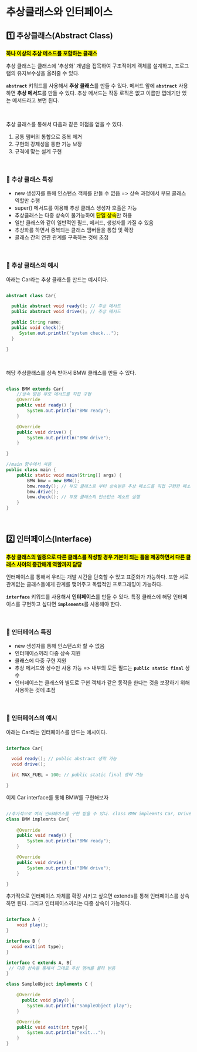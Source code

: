# 추상클래스와 인터페이스


## 1️⃣ 추상클래스(Abstract Class)

<mark>**하나 이상의 추상 메소드를 포함하는 클래스**</mark>

추상 클래스는 클래스에 '추상화' 개념을 접목하여 구조적이게 객체를 설계하고, 프로그램의 유지보수성을 올려줄 수 있다.
</br>

<code>**abstract**</code> 키워드를 사용해서 **추상 클래스**를 만들 수 있다. 메서드 앞에 <code>**abstract**</code> 사용하면 **추상 메서드**를 만들 수 있다. 추상 메서드는 작동 로직은 없고 이름만 껍데기만 있는 메서드라고 보면 된다.

</br>

추상 클래스를 통해서 다음과 같은 이점을 얻을 수 있다.
1. 공통 맴버의 통합으로 중복 제거
2. 구현의 강제성을 통한 기능 보장
3. 규격에 맞는 설계 구현

</br>

### 🍒 추상 클래스 특징
- new 생성자를 통해 인스턴스 객체를 만들 수 없음 => 상속 과정에서 부모 클래스 역할만 수행
- super() 메서드를 이용해 추상 클래스 생성자 호출은 가능
- 추상클래스는 다중 상속이 불가능하여 <mark>단일 상속</mark>만 허용
- 일반 클래스와 같이 일반적인 필드, 메서드, 생성자를 가질 수 있음
- 추상화를 하면서 중복되는 클래스 맴버들을 통합 및 확장
- 클래스 간의 연관 관계를 구축하는 것에 초첨

</br>

### 🍒 추상 클래스의 예시

아래는 Car라는 추상 클래스를 만드는 예시이다. 
```java

abstract class Car{

  public abstract void ready(); // 추상 메서드 
  public abstract void drive(); // 추상 메서드 

  public String name;
  public void check(){
     System.out.println("system check...");
  }

}

```
</br>

해당 추상클래스를 상속 받아서 BMW 클래스를 만들 수 있다.
```java

class BMW extends Car{
    //상속 받은 부모 메서드를 직접 구현
    @Override
    public void ready() {
        System.out.println("BMW ready");
    }

    @Override
    public void drive() {
    	System.out.println("BMW drive");
    }

}

//main 함수에서 사용
public class main {
    public static void main(String[] args) {
        BMW bmw = new BMW();
        bmw.ready(); // 부모 클래스로 부터 상속받은 추상 메소드를 직접 구현한 메소드를 실행
        bmw.drive();
        bmw.check(); // 부모 클래스의 인스턴스 메소드 실행
    }
}

```

</br>


## 2️⃣ 인터페이스(Interface)
<mark>**추상 클래스의 일종으로 다른 클래스를 작성할 경우 기본이 되는 틀을 제공하면서 다른 클래스 사이의 중간매개 역할까지 담당**</mark>

인터페이스를 통해서 우리는 개발 시간을 단축할 수 있고 표준화가 가능하다. 또한 서로 관계없는 클래스들에게 관계를 맺어주고 독립적인 프로그래밍이 가능하다.

<code>**interface**</code> 키워드를 사용해서 **인터페이스**를 만들 수 있다. 특정 클래스에 해당 인터페이스를 구현하고 싶다면 <code>**implements**</code>를 사용해야 한다. 

</br>

### 🍒 인터페이스 특징
- new 생성자를 통해 인스턴스화 할 수 없음
- 인터페이스끼리 다중 상속 지원
- 클래스에 다중 구현 지원
- 추상 메서드와 상수만 사용 가능 => 내부의 모든 필드는 <code>**public static final**</code> 상수
- 인터페이스는 클래스와 별도로 구현 객체가 같은 동작을 한다는 것을 보장하기 위해 사용하는 것에 초점

</br>

### 🍒 인터페이스의 예시

아래는 Car라는 인터페이스를 만드는 예시이다. 
```java

interface Car{

  void ready(); // public abstract 생략 가능
  void drive();

  int MAX_FUEL = 100; // public static final 생략 가능  

}

```

이제 Car interface를 통해 BMW를 구현해보자

```java

//추가적으로 여러 인터페이스를 구현 받을 수 있다. class BMW implemnts Car, Driver 
class BMW implemnts Car{
    
    @Override
    public void ready() {
        System.out.println("BMW ready");
    }

    @Override
    public void drvie() {
    	System.out.println("BMW drive");
    }

}

```

추가적으로 인터페이스 자체를 확장 시키고 싶으면 extends를 통해 인터페이스를 상속하면 된다. 그리고 인터페이스끼리는 다중 상속이 가능하다.

```java

interface A {
    void play();
}

interface B {
  void exit(int type);
}

interface C extends A, B{
 // 다중 상속을 통해서 그대로 추상 맴버를 물려 받음
}

class SampleObject implements C {

    @Override
	  public void play() {
        System.out.println("SampleObject play");
    }

    @Override
    public void exit(int type){
        System.out.println("exit...");
    }
}

```


 
</br>
